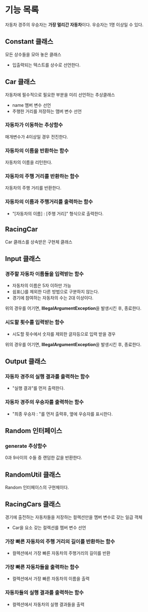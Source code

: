 # 기능 목록

자동차 경주의 우승자는 **가장 멀리간 자동차**이다. 우승자는 1명 이상일 수 있다.

## Constant 클래스
모든 상수들을 모아 놓은 클래스

- 입출력되는 텍스트를 상수로 선언한다.

## Car 클래스
자동차에 필수적으로 필요한 부분을 미리 선언하는 추상클래스

- name 멤버 변수 선언
- 주행한 거리를 저장하는 맴버 변수 선언

### 자동차가 이동하는 추상함수
매개변수가 4이상일 경우 전진한다.

### 자동차의 이름을 반환하는 함수
자동차의 이름을 리턴한다.

### 자동차의 주행 거리를 반환하는 함수
자동차의 주행 거리를 반환한다.

### 자동차의 이름과 주행거리를 출력하는 함수
- "[자동차의 이름] : [주행 거리]" 형식으로 출력한다.

## RacingCar
Car 클래스를 상속받은 구현체 클래스

## Input 클래스
### 경주할 자동차 이름들을 입력받는 함수
- 자동차의 이름은 5자 이하만 가능
- 쉽표(,)를 제외한 다른 방법으로 구분하지 않는다.
- 경기에 참여하는 자동차의 수는 2대 이상이다.

위의 경우를 어기면, **IllegalArgumentException**을 발생시킨 후, 종료한다.

### 시도할 횟수를 입력받는 함수
- 시도할 횟수에서 숫자를 제외한 글자등으로 입력 받을 경우

위의 경우를 어기면, **IllegalArgumentException**을 발생시킨 후, 종료한다.

## Output 클래스
### 자동차 경주의 실행 결과를 출력하는 함수
- "실행 결과"를 먼저 출력한다.

### 자동차 경주의 우승자를 출력하는 함수
- "최종 우승자 : "를 먼저 출력후, 옆에 우승자를 표시한다.

## Random 인터페이스
### generate 추상함수
0과 9사이의 수들 중 랜덤한 값을 반환한다.

## RandomUtil 클래스
Random 인터페이스의 구현체이다.

## RacingCars 클래스
경기에 출전하는 자동차들을 저장하는 컬렉션만을 멤버 변수로 갖는 일급 객체

- Car을 요소 갖는 컬렉션를 멤버 변수 선언

### 가장 빠른 자동차의 주행 거리의 길이를 반환하는 함수
- 컬렉션에서 가장 빠른 자동차의 주행거리의 길이를 반환

### 가장 빠른 자동차들을 출력하는 함수
- 컬렉션에서 가장 빠른 자동차의 이름을 출력

### 자동차들의 실행 결과를 출력하는 함수
- 컬렉션에서 자동차의 실행 결과들을 출력